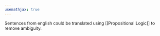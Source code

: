 ```yaml
---
usemathjax: true
---
```


Sentences from english could be translated using [[Propositional Logic]] to remove ambiguity.